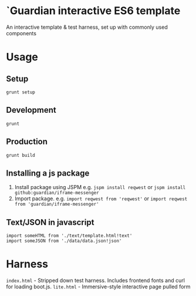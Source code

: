 `Guardian interactive ES6 template
=================================

An interactive template & test harness, set up with commonly used components

Usage
=====

Setup
-----
`grunt setup`

Development
-----------
`grunt`

Production
----------
`grunt build`

Installing a js package
-----------------------
1. Install package using JSPM e.g.
	`jspm install reqwest`
	or
	`jspm install github:guardian/iframe-messenger`
2. Import package. e.g.
	`import reqwest from 'reqwest'`
	or
	`import reqwest from 'guardian/iframe-messenger'`

Text/JSON in javascript
-----------------------
```
import someHTML from './text/template.html!text'
import someJSON from './data/data.json!json'
```

Harness
=======

`index.html` - Stripped down test harness. Includes frontend fonts and curl for loading boot.js.
`lite.html` - Immersive-style interactive page pulled form
